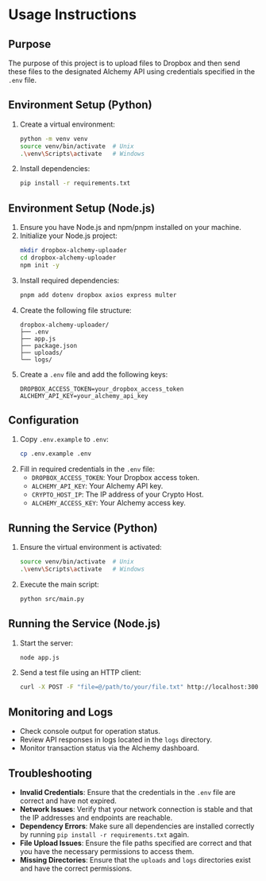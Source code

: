 # Usage Instructions

## Purpose
The purpose of this project is to upload files to Dropbox and then send these files to the designated Alchemy API using credentials specified in the `.env` file.

## Environment Setup (Python)
1. Create a virtual environment:
   ```bash
   python -m venv venv
   source venv/bin/activate  # Unix
   .\venv\Scripts\activate   # Windows
   ```
2. Install dependencies:
   ```bash
   pip install -r requirements.txt
   ```

## Environment Setup (Node.js)
1. Ensure you have Node.js and npm/pnpm installed on your machine.
2. Initialize your Node.js project:
   ```bash
   mkdir dropbox-alchemy-uploader
   cd dropbox-alchemy-uploader
   npm init -y
   ```
3. Install required dependencies:
   ```bash
   pnpm add dotenv dropbox axios express multer
   ```
4. Create the following file structure:
   ```
   dropbox-alchemy-uploader/
   ├── .env
   ├── app.js
   ├── package.json
   ├── uploads/
   └── logs/
   ```
5. Create a `.env` file and add the following keys:
   ```
   DROPBOX_ACCESS_TOKEN=your_dropbox_access_token
   ALCHEMY_API_KEY=your_alchemy_api_key
   ```

## Configuration
1. Copy `.env.example` to `.env`:
   ```bash
   cp .env.example .env
   ```
2. Fill in required credentials in the `.env` file:
   - `DROPBOX_ACCESS_TOKEN`: Your Dropbox access token.
   - `ALCHEMY_API_KEY`: Your Alchemy API key.
   - `CRYPTO_HOST_IP`: The IP address of your Crypto Host.
   - `ALCHEMY_ACCESS_KEY`: Your Alchemy access key.

## Running the Service (Python)
1. Ensure the virtual environment is activated:
   ```bash
   source venv/bin/activate  # Unix
   .\venv\Scripts\activate   # Windows
   ```
2. Execute the main script:
   ```bash
   python src/main.py
   ```

## Running the Service (Node.js)
1. Start the server:
   ```bash
   node app.js
   ```
2. Send a test file using an HTTP client:
   ```bash
   curl -X POST -F "file=@/path/to/your/file.txt" http://localhost:3000/upload
   ```

## Monitoring and Logs
- Check console output for operation status.
- Review API responses in logs located in the `logs` directory.
- Monitor transaction status via the Alchemy dashboard.

## Troubleshooting
- **Invalid Credentials**: Ensure that the credentials in the `.env` file are correct and have not expired.
- **Network Issues**: Verify that your network connection is stable and that the IP addresses and endpoints are reachable.
- **Dependency Errors**: Make sure all dependencies are installed correctly by running `pip install -r requirements.txt` again.
- **File Upload Issues**: Ensure the file paths specified are correct and that you have the necessary permissions to access them.
- **Missing Directories**: Ensure that the `uploads` and `logs` directories exist and have the correct permissions.
